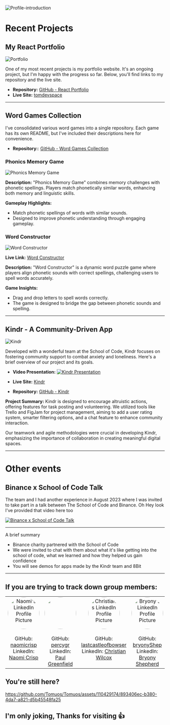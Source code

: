 <!DOCTYPE html>
<html lang="en">
<head>
  <meta charset="UTF-8">
  <link rel="stylesheet" href="styles.css">
</head>
<body>

![Profile-introduction](./images/Github%20profile.png)

# Recent Projects

## My React Portfolio

![Portfolio](./images/portfolio-poster.png)

One of my most recent projects is my portfolio website. It's an ongoing project, but I'm happy with the progress so far. Below, you'll find links to my repository and the live site.

- **Repository:** [GitHub - React Portfolio](https://github.com/Tomuos/React-Portfolio)
- **Live Site:** [tomdevspace](https://tomdevspace.netlify.app/)

---

## Word Games Collection

I've consolidated various word games into a single repository. Each game has its own README, but I've included their descriptions here for convenience.

- **Repository:**: [GitHub - Word Games Collection](https://github.com/Tomuos/word-games)

### Phonics Memory Game

![Phonics Memory Game](./images/MG.png)

**Description:** "Phonics Memory Game" combines memory challenges with phonetic spellings. Players match phonetically similar words, enhancing both memory and linguistic skills.

**Gameplay Highlights:**
- Match phonetic spellings of words with similar sounds.
- Designed to improve phonetic understanding through engaging gameplay.

### Word Constructor

![Word Constructor](./images/WC.png)

**Live Link:** [Word Constructor](https://word-constructor.netlify.app/)

**Description:** "Word Constructor" is a dynamic word puzzle game where players align phonetic sounds with correct spellings, challenging users to spell words accurately.

**Game Insights:**
- Drag and drop letters to spell words correctly.
- The game is designed to bridge the gap between phonetic sounds and spelling.

---

## Kindr - A Community-Driven App

![Kindr](./images/Kindr.png)

Developed with a wonderful team at the School of Code, Kindr focuses on fostering community support to combat anxiety and loneliness. Here's a brief overview of our project and its goals.
- **Video Presentation:**
[![Kindr Presentation](./images/bgkindrpresentation.png)](https://www.youtube.com/watch?v=3Z3z3z3z3z3)

- **Live Site:** [Kindr](https://kindr.netlify.app/)
- **Repository:** [GitHub - Kindr](https://github.com/jsonandthearguments/kindr)

**Project Summary:**
Kindr is designed to encourage altruistic actions, offering features for task posting and volunteering. We utilized tools like Trello and FigJam for project management, aiming to add a user rating system, smarter filtering options, and a chat feature to enhance community interaction.

Our teamwork and agile methodologies were crucial in developing Kindr, emphasizing the importance of collaboration in creating meaningful digital spaces.

---



# Other events

## Binance x School of Code Talk




The team and I had another experience in August 2023 where I was invited to take part in a talk between The School of Code and Binance. Oh Hey look I've provided that video here too

[![Binance x School of Code Talk](https://github.com/Tomuos/Tomuos/raw/main/BinanceTalk.png)](https://www.binance.com/en/live/video?roomId=2150403)

---
A brief summary 

- Binance charity partnered with the School of Code
- We were invited to chat with them about what it's like getting into the school of code, what we learned and how they helped us gain confidence 
- You will see demos for apps made by the Kindr team and 8Bit


---



## If you are trying to track down group members:







<table align="center">
  <tr>
    <!-- Naomi Profile -->
    <td valign="top" width="20%">
      <div style="text-align: center;">
        <img src="./images/Naomi C.jpeg" alt="Naomi's LinkedIn Profile Picture" style="border-radius: 50%; width: 100px; height: 100px; display: block; margin: 0 auto;">
        <br>
        GitHub: <a href="https://github.com/naomicrisp">naomicrisp</a><br>
        LinkedIn: <a href="https://www.linkedin.com/in/naomi-crisp/">Naomi Crisp</a>
      </div>
    </td>    
    <!-- Paul Profile -->
    <td valign="top" width="20%">
      <div style="text-align: center;">
        <img src="./images/Paul G.jpeg" style="border-radius: 50%; width: 100px; height: 100px; display: block; margin: 0 auto;">
        <br>
        GitHub: <a href="https://github.com/percygr">percygr</a><br>
        LinkedIn: <a href="https://www.linkedin.com/in/paul-greenfield/">Paul Greenfield</a>
      </div>
    </td>    
    <!-- Christian Profile -->
    <td valign="top" width="20%">
      <div style="text-align: center;">
        <img src="./images/Christian W.jpeg" alt="Christian's LinkedIn Profile Picture" style="border-radius: 50%; width: 100px; height: 100px; display: block; margin: 0 auto;">
        <br>
        GitHub: <a href="https://github.com/lastcastleofbowser">lastcastleofbowser</a><br>
        LinkedIn: <a href="https://www.linkedin.com/in/christianwillcox/">Christian Wilcox</a>
      </div>
    </td>    
    <!-- Bryony Profile -->
    <td valign="top" width="20%">
      <div style="text-align: center;">
        <img src="./images/Bryony S.jpeg" alt="Bryony's LinkedIn Profile Picture" style="border-radius: 50%; width: 100px; height: 100px; display: block; margin: 0 auto;">
        <br>
        GitHub: <a href="https://github.com/bryonyShep">bryonyShep</a><br>
        LinkedIn: <a href="https://www.linkedin.com/in/bryony-shepherd-124700150/">Bryony Shepherd</a>
      </div>
    </td>    
    <!-- James Profile -->
    <td valign="top" width="20%">
      <div style="text-align: center;">
        <img src="./images/James A.jpeg" alt="James's LinkedIn Profile Picture" style="border-radius: 50%; width: 100px; height: 100px; display: block; margin: 0 auto;">
        <br>
        GitHub: <a href="https://github.com/attrill20">attrill20</a><br>
        LinkedIn: <a href="https://www.linkedin.com/in/james-codes/">James Attrill</a>
      </div>
    </td>
  </tr>
</table>




## You're still here?





https://github.com/Tomuos/Tomuos/assets/110429174/893406ec-b380-4da7-a821-d5b45548fa25






## I'm only joking, Thanks for visiting  👍
